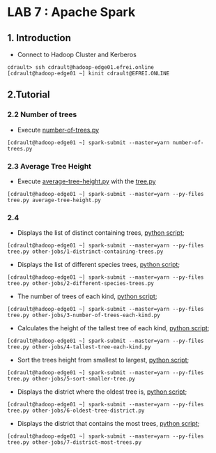 # LAB 7 : Apache Spark
## 1. Introduction

- Connect to Hadoop Cluster and Kerberos
```console
cdrault> ssh cdrault@hadoop-edge01.efrei.online
[cdrault@hadoop-edge01 ~] kinit cdrault@EFREI.ONLINE
```

## 2.Tutorial
### 2.2 Number of trees
- Execute [number-of-trees.py](number-of-trees.py)
```console
[cdrault@hadoop-edge01 ~] spark-submit --master=yarn number-of-trees.py
```

### 2.3 Average Tree Height
- Execute [average-tree-height.py](average-tree-height.py) with the [tree.py](tree.py)
```console
[cdrault@hadoop-edge01 ~] spark-submit --master=yarn --py-files tree.py average-tree-height.py
```

### 2.4
- Displays the list of distinct containing trees, [python script](other-jobs/1-distrinct-containing-trees.py);
```console
[cdrault@hadoop-edge01 ~] spark-submit --master=yarn --py-files tree.py other-jobs/1-distrinct-containing-trees.py
```

- Displays the list of different species trees, [python script](other-jobs/2-different-species-trees.py);
```console
[cdrault@hadoop-edge01 ~] spark-submit --master=yarn --py-files tree.py other-jobs/2-different-species-trees.py
```

- The number of trees of each kind, [python script](other-jobs/3-number-of-trees-each-kind.py);
```console
[cdrault@hadoop-edge01 ~] spark-submit --master=yarn --py-files tree.py other-jobs/3-number-of-trees-each-kind.py
```

- Calculates the height of the tallest tree of each kind, [python script](other-jobs/4-tallest-tree-each-kind.py);
```console
[cdrault@hadoop-edge01 ~] spark-submit --master=yarn --py-files tree.py other-jobs/4-tallest-tree-each-kind.py
```

- Sort the trees height from smallest to largest, [python script](other-jobs/5-sort-smaller-tree.py);
```console
[cdrault@hadoop-edge01 ~] spark-submit --master=yarn --py-files tree.py other-jobs/5-sort-smaller-tree.py
```

- Displays the district where the oldest tree is, [python script](other-job/6-oldest-tree-district.py);
```console
[cdrault@hadoop-edge01 ~] spark-submit --master=yarn --py-files tree.py other-jobs/6-oldest-tree-district.py
```

- Displays the district that contains the most trees, [python script](other-job/7-district-most-trees.py);
```console
[cdrault@hadoop-edge01 ~] spark-submit --master=yarn --py-files tree.py other-jobs/7-district-most-trees.py
```
